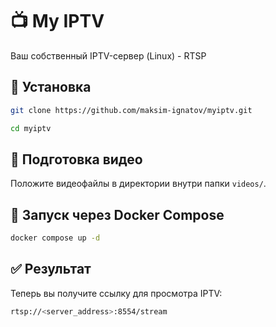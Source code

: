 # 📺 My IPTV

Ваш собственный IPTV-сервер (Linux) - RTSP

## 🚀 Установка

```bash
git clone https://github.com/maksim-ignatov/myiptv.git
```

```bash
cd myiptv
```

## 📂 Подготовка видео

Положите видеофайлы в директории внутри папки `videos/`.


## 🐳 Запуск через Docker Compose

```bash
docker compose up -d
```

## ✅ Результат

Теперь вы получите ссылку для просмотра IPTV:

```bash
rtsp://<server_address>:8554/stream
```
